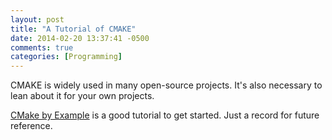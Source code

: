 ```yaml
---
layout: post
title: "A Tutorial of CMAKE"
date: 2014-02-20 13:37:41 -0500
comments: true
categories: [Programming]
---
```


CMAKE is widely used in many open-source projects. It's also necessary to lean about it for your own projects. 

[CMake by Example](http://mirkokiefer.com/blog/2013/03/cmake-by-example/) is a good tutorial to get started. Just a record for future reference.
